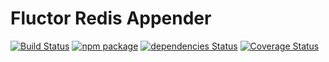 # Fluctor Redis Appender

[![Build Status](https://travis-ci.org/DmitryDodzin/fluctor-redis-appender.svg?branch=master)](https://travis-ci.org/DmitryDodzin/fluctor-redis-appender) [![npm package](https://img.shields.io/npm/v/fluctor-redis-appender.svg)](https://www.npmjs.org/package/fluctor-redis-appender) [![dependencies Status](https://david-dm.org/DmitryDodzin/fluctor-redis-appender/status.svg)](https://david-dm.org/DmitryDodzin/fluctor-redis-appender) [![Coverage Status](https://coveralls.io/repos/github/DmitryDodzin/fluctor-redis-appender/badge.svg?branch=master)](https://coveralls.io/github/DmitryDodzin/fluctor-redis-appender?branch=master)